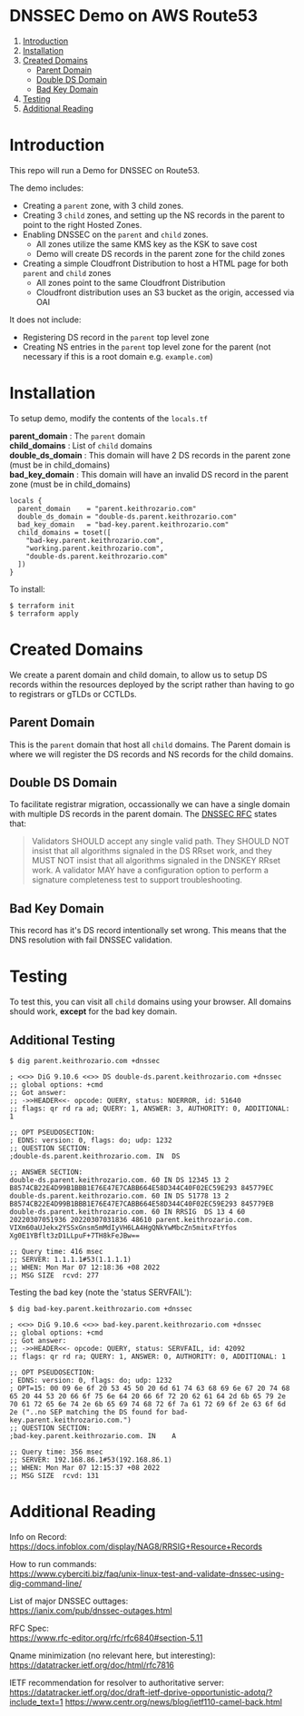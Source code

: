 # DNSSEC Demo on AWS Route53


1. [Introduction](#Introduction)
2. [Installation](#Installation)
3. [Created Domains](#Created-Domains)
    * [Parent Domain](#Parent-Domain)
    * [Double DS Domain](#Double-DS-Domain)
    * [Bad Key Domain](#Bad-Key-Domain)
4. [Testing](#Testing)
5. [Additional Reading](#Additional-Reading)


# Introduction

This repo will run a Demo for DNSSEC on Route53.

The demo includes:

* Creating a `parent` zone, with 3 child zones.
* Creating 3 `child` zones, and setting up the NS records in the parent to point to the right Hosted Zones.
* Enabling DNSSEC on the `parent` and `child` zones.
    * All zones utilize the same KMS key as the KSK to save cost
    * Demo will create DS records in the parent zone for the child zones
* Creating a simple Cloudfront Distribution to host a HTML page for both `parent` and `child` zones
    * All zones point to the same Cloudfront Distribution
    * Cloudfront distribution uses an S3 bucket as the origin, accessed via OAI

It does not include:
* Registering DS record in the `parent` top level zone
* Creating NS entries in the `parent` top level zone for the parent (not necessary if this is a root domain e.g. `example.com`)

# Installation

To setup demo, modify the contents of the `locals.tf`

**parent_domain**    : The `parent` domain  
**child_domains**    : List of `child` domains  
**double_ds_domain** : This domain will have 2 DS records in the parent zone (must be in child_domains)  
**bad_key_domain**   : This domain will have an invalid DS record in the parent zone (must be in child_domains)

```hcl
locals {
  parent_domain    = "parent.keithrozario.com"
  double_ds_domain = "double-ds.parent.keithrozario.com"
  bad_key_domain   = "bad-key.parent.keithrozario.com"
  child_domains = toset([
    "bad-key.parent.keithrozario.com",
    "working.parent.keithrozario.com",
    "double-ds.parent.keithrozario.com"
  ])
}
```

To install:

    $ terraform init
    $ terraform apply

# Created Domains

We create a parent domain and child domain, to allow us to setup DS records within the resources deployed by the script rather than having to go to registrars or gTLDs or CCTLDs.

## Parent Domain
This is the `parent` domain that host all `child` domains. The Parent domain is where we will register the DS records and NS records for the child domains. 

## Double DS Domain
To facilitate registrar migration, occassionally we can have a single domain with multiple DS records in the parent domain. The [DNSSEC RFC](https://www.rfc-editor.org/rfc/rfc6840#section-5.11) states that:

>  Validators SHOULD accept any single valid path.  They SHOULD NOT insist that all algorithms signaled in the DS RRset work, and they MUST NOT insist that all algorithms signaled in the DNSKEY RRset work.  A validator MAY have a configuration option to perform a signature completeness test to support troubleshooting.

## Bad Key Domain

This record has it's DS record intentionally set wrong. This means that the DNS resolution with fail DNSSEC validation.

# Testing

To test this, you can visit all `child` domains using your browser. All domains should work, **except** for the bad key domain.

## Additional Testing

    $ dig parent.keithrozario.com +dnssec

    ; <<>> DiG 9.10.6 <<>> DS double-ds.parent.keithrozario.com +dnssec
    ;; global options: +cmd
    ;; Got answer:
    ;; ->>HEADER<<- opcode: QUERY, status: NOERROR, id: 51640
    ;; flags: qr rd ra ad; QUERY: 1, ANSWER: 3, AUTHORITY: 0, ADDITIONAL: 1

    ;; OPT PSEUDOSECTION:
    ; EDNS: version: 0, flags: do; udp: 1232
    ;; QUESTION SECTION:
    ;double-ds.parent.keithrozario.com. IN	DS

    ;; ANSWER SECTION:
    double-ds.parent.keithrozario.com. 60 IN DS	12345 13 2 B8574CB22E4D99B1BBB1E76E47E7CABB664E58D344C40F02EC59E293 845779EC
    double-ds.parent.keithrozario.com. 60 IN DS	51778 13 2 B8574CB22E4D99B1BBB1E76E47E7CABB664E58D344C40F02EC59E293 845779EB
    double-ds.parent.keithrozario.com. 60 IN RRSIG	DS 13 4 60 20220307051936 20220307031836 48610 parent.keithrozario.com. VIXm60aUJekx2YSSxGnsm5mMdIyVH6LA4HgQNkYwMbcZn5mitxFtYfos Xg0E1YBflt3zD1LLpuF+7TH8kFeJBw==

    ;; Query time: 416 msec
    ;; SERVER: 1.1.1.1#53(1.1.1.1)
    ;; WHEN: Mon Mar 07 12:18:36 +08 2022
    ;; MSG SIZE  rcvd: 277


Testing the bad key (note the 'status SERVFAIL'):

    $ dig bad-key.parent.keithrozario.com +dnssec

    ; <<>> DiG 9.10.6 <<>> bad-key.parent.keithrozario.com +dnssec
    ;; global options: +cmd
    ;; Got answer:
    ;; ->>HEADER<<- opcode: QUERY, status: SERVFAIL, id: 42092
    ;; flags: qr rd ra; QUERY: 1, ANSWER: 0, AUTHORITY: 0, ADDITIONAL: 1

    ;; OPT PSEUDOSECTION:
    ; EDNS: version: 0, flags: do; udp: 1232
    ; OPT=15: 00 09 6e 6f 20 53 45 50 20 6d 61 74 63 68 69 6e 67 20 74 68 65 20 44 53 20 66 6f 75 6e 64 20 66 6f 72 20 62 61 64 2d 6b 65 79 2e 70 61 72 65 6e 74 2e 6b 65 69 74 68 72 6f 7a 61 72 69 6f 2e 63 6f 6d 2e ("..no SEP matching the DS found for bad-key.parent.keithrozario.com.")
    ;; QUESTION SECTION:
    ;bad-key.parent.keithrozario.com. IN	A

    ;; Query time: 356 msec
    ;; SERVER: 192.168.86.1#53(192.168.86.1)
    ;; WHEN: Mon Mar 07 12:15:37 +08 2022
    ;; MSG SIZE  rcvd: 131

# Additional Reading

Info on Record:  
https://docs.infoblox.com/display/NAG8/RRSIG+Resource+Records

How to run commands:  
https://www.cyberciti.biz/faq/unix-linux-test-and-validate-dnssec-using-dig-command-line/

List of major DNSSEC outtages:  
https://ianix.com/pub/dnssec-outages.html

RFC Spec:  
https://www.rfc-editor.org/rfc/rfc6840#section-5.11

Qname minimization (no relevant here, but interesting):  
https://datatracker.ietf.org/doc/html/rfc7816

IETF recommendation for resolver to authoritative server:  
https://datatracker.ietf.org/doc/draft-ietf-dprive-opportunistic-adotq/?include_text=1
https://www.centr.org/news/blog/ietf110-camel-back.html
